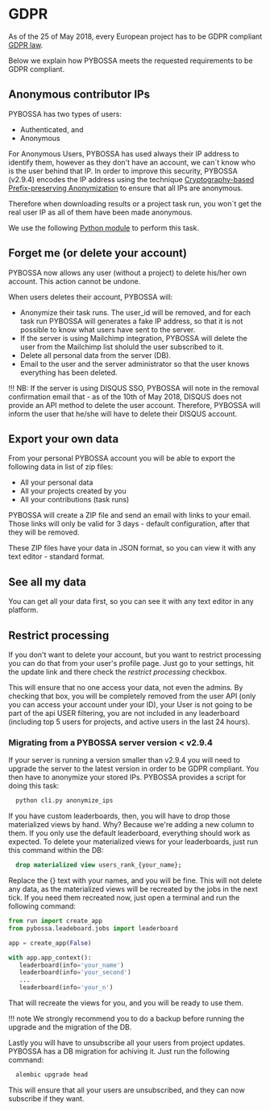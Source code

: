 # GDPR

As of the 25 of May 2018, every European project has to be GDPR compliant [GDPR law](https://www.eugdpr.org/).

Below we explain how PYBOSSA meets the requested requirements to be GDPR compliant.

## Anonymous contributor IPs

PYBOSSA has two types of users:

* Authenticated, and
* Anonymous

For Anonymous Users, PYBOSSA has used always their IP address to identify them, however as they don't have an
account, we can´t know who is the user behind that IP. In order to improve this security, PYBOSSA (v2.9.4) 
encodes the IP address using the technique [Cryptography-based  Prefix-preserving Anonymization](https://www.cc.gatech.edu/computing/Telecomm/projects/cryptopan/) to
ensure that all IPs are anonymous.

Therefore when downloading results or a project task run, you won´t get the real user IP as all of them have 
been made anonymous.

We use the following [Python module](https://github.com/keiichishima/yacryptopan) to perform this task.


## Forget me (or delete your account)

PYBOSSA now allows any user (without a project) to delete his/her own account. This action cannot be undone.

When users deletes their account, PYBOSSA will:

* Anonymize their task runs. The user_id will be removed, and for each task run PYBOSSA will generates a fake IP address, so that it is not possible to know what users have sent to the server.
* If the server is using Mailchimp integration, PYBOSSA will delete the user from the Mailchimp list sholuld the user subscribed to it.
* Delete all personal data from the server (DB).
* Email to the user and the server administrator so that the user knows everything has been deleted.

!!! NB:
    If the server is using DISQUS SSO, PYBOSSA will note in the removal confirmation email that 
    - as of the 10th of May 2018, DISQUS does not provide an API method to delete the user account. 
    Therefore, PYBOSSA will inform the user that he/she will have to delete their DISQUS account.

## Export your own data

From your personal PYBOSSA account you will be able to export the following data in list of zip files:

* All your personal data
* All your projects created by you
* All your contributions (task runs)

PYBOSSA will create a ZIP file and send an email with links to your email. Those links will only be valid
for 3 days - default configuration, after that they will be removed.

These ZIP files have your data in JSON format, so you can view it with any text editor - standard format.

## See all my data

You can get all your data first, so you can see it with any text editor in any platform. 


## Restrict processing

If you don't want to delete your account, but you want to restrict processing you can do that from your
user's profile page. Just go to your settings, hit the update link and there check the *restrict processing* checkbox.

This will ensure that no one access your data, not even the admins. By checking that box, you will be completely removed
from the user API (only you can access your account under your ID), your User is not going to be part of the api USER filtering,
you are not included in any leaderboard (including top 5 users for projects, and active users in the last 24 hours).

### Migrating from a PYBOSSA server version < v2.9.4

If your server is running a version smaller than v2.9.4 you will need to upgrade the 
server to the latest version in order to be GDPR compliant. You then have to anonymize
your stored IPs. PYBOSSA provides a script for doing this task:

``` bash
  python cli.py anonymize_ips
```

If you have custom leaderboards, then, you will have to drop those materialized views by hand. Why?
Because we're adding a new column to them. If you only use the default leaderboard, everything should
work as expected. To delete your materialized views for your leaderboards, just run this command within
the DB:

``` sql
  drop materialized view users_rank_{your_name};
```

Replace the {} text with your names, and you will be fine. This will not delete any data, as the materialized
views will be recreated by the jobs in the next tick. If you need them recreated now, just open a terminal and
run the following command:

```python
from run import create_app
from pybossa.leadeboard.jobs import leaderboard

app = create_app(False)

with app.app_context():
   leaderboard(info='your_name')
   leaderboard(info='your_second')
   ...
   leaderboard(info='your_n')
```

That will recreate the views for you, and you will be ready to use them.

!!! note
    We strongly recommend you to do a backup before running the upgrade and the migration of the DB.


Lastly you will have to unsubscribe all your users from project updates. PYBOSSA has a DB migration
for achiving it. Just run the following command:

```bash
  alembic upgrade head
```

This will ensure that all your users are unsubscribed, and they can now subscribe if they want.
